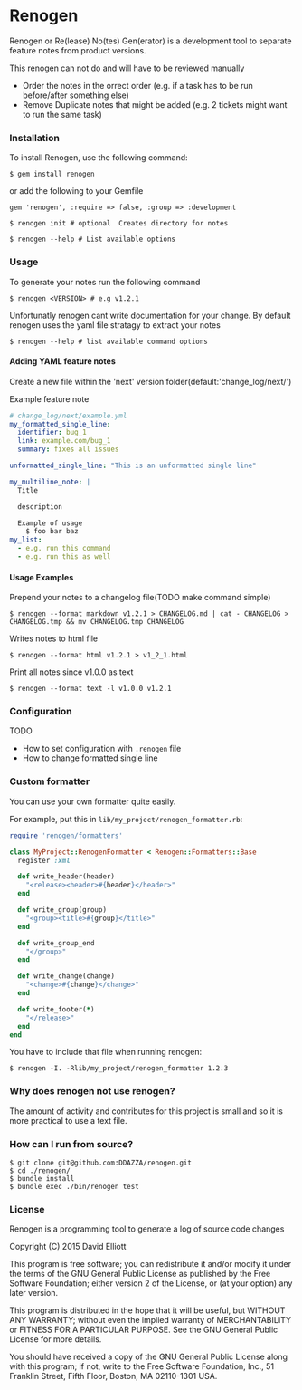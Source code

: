 # Renogen

Renogen or Re(lease) No(tes) Gen(erator) is a development tool to separate feature notes from product versions.


This renogen can not do and will have to be reviewed manually
- Order the notes in the orrect order (e.g. if a task has to be run before/after something else)
- Remove Duplicate notes that might be added (e.g. 2 tickets might want to run the same task)


### Installation

To install Renogen, use the following command:

`$ gem install renogen`

or add the following to your Gemfile

`gem 'renogen', :require => false, :group => :development`

`$ renogen init # optional  Creates directory for notes`

`$ renogen --help # List available options`

### Usage

To generate your notes run the following command

`$ renogen <VERSION> # e.g v1.2.1`

Unfortunatly renogen cant write documentation for your change.
By default renogen uses the yaml file stratagy to extract your notes

`$ renogen --help # list available command options`

#### Adding YAML feature notes

Create a new file within the 'next' version folder(default:'change_log/next/')

Example feature note
```yaml
# change_log/next/example.yml
my_formatted_single_line:
  identifier: bug_1
  link: example.com/bug_1
  summary: fixes all issues

unformatted_single_line: "This is an unformatted single line"

my_multiline_note: |
  Title

  description

  Example of usage
    $ foo bar baz
my_list:
  - e.g. run this command
  - e.g. run this as well
```

#### Usage Examples

Prepend your notes to a changelog file(TODO make command simple)

`$ renogen --format markdown v1.2.1 > CHANGELOG.md | cat - CHANGELOG > CHANGELOG.tmp && mv CHANGELOG.tmp CHANGELOG`

Writes notes to html file

`$ renogen --format html v1.2.1 > v1_2_1.html`

Print all notes since v1.0.0 as text

`$ renogen --format text -l v1.0.0 v1.2.1`

### Configuration

TODO
* How to set configuration with `.renogen` file
* How to change formatted single line

### Custom formatter

You can use your own formatter quite easily.

For example, put this in `lib/my_project/renogen_formatter.rb`:
```ruby
require 'renogen/formatters'

class MyProject::RenogenFormatter < Renogen::Formatters::Base
  register :xml

  def write_header(header)
    "<release><header>#{header}</header>"
  end

  def write_group(group)
    "<group><title>#{group}</title>"
  end

  def write_group_end
    "</group>"
  end

  def write_change(change)
    "<change>#{change}</change>"
  end

  def write_footer(*)
    "</release>"
  end
end
```

You have to include that file when running renogen:

`$ renogen -I. -Rlib/my_project/renogen_formatter 1.2.3`

### Why does renogen not use renogen?
The amount of activity and contributes for this project is small and so it is more practical to use a text file.

### How can I run from source?
```
$ git clone git@github.com:DDAZZA/renogen.git
$ cd ./renogen/
$ bundle install
$ bundle exec ./bin/renogen test
```
### License

Renogen is a programming tool to generate a log of source code changes

Copyright (C) 2015 David Elliott

This program is free software; you can redistribute it and/or modify
it under the terms of the GNU General Public License as published by
the Free Software Foundation; either version 2 of the License, or
(at your option) any later version.

This program is distributed in the hope that it will be useful,
but WITHOUT ANY WARRANTY; without even the implied warranty of
MERCHANTABILITY or FITNESS FOR A PARTICULAR PURPOSE.  See the
GNU General Public License for more details.

You should have received a copy of the GNU General Public License along
with this program; if not, write to the Free Software Foundation, Inc.,
51 Franklin Street, Fifth Floor, Boston, MA 02110-1301 USA.
